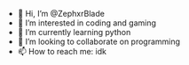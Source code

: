 - 👋 Hi, I’m @ZephxrBlade
- 👀 I’m interested in coding and gaming
- 🌱 I’m currently learning python
- 💞️ I’m looking to collaborate on programming
- 📫 How to reach me: idk

<!---
ZephxrBlade/ZephxrBlade is a ✨ special ✨ repository because its `README.md` (this file) appears on your GitHub profile.
You can click the Preview link to take a look at your changes.
--->

